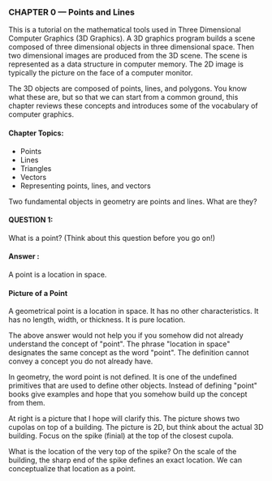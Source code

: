 ### CHAPTER 0 — Points and Lines
This is a tutorial on the mathematical tools used in Three Dimensional Computer Graphics (3D Graphics). A 3D graphics program builds a scene composed of three dimensional objects in three dimensional space. Then two dimensional images are produced from the 3D scene. The scene is represented as a data structure in computer memory. The 2D image is typically the picture on the face of a computer monitor.

The 3D objects are composed of points, lines, and polygons. You know what these are, but so that we can start from a common ground, this chapter reviews these concepts and introduces some of the vocabulary of computer graphics.

#### Chapter Topics:
- Points
- Lines
- Triangles
- Vectors
- Representing points, lines, and vectors

Two fundamental objects in geometry are points and lines. What are they?

#### QUESTION 1:
What is a point? (Think about this question before you go on!)
#### Answer :
A point is a location in space.

#### Picture of a Point
A geometrical point is a location in space. It has no other characteristics. It has no length, width, or thickness. It is pure location.

The above answer would not help you if you somehow did not already understand the concept of "point". The phrase "location in space" designates the same concept as the word "point". The definition cannot convey a concept you do not already have.

In geometry, the word point is not defined. It is one of the undefined primitives that are used to define other objects. Instead of defining "point" books give examples and hope that you somehow build up the concept from them.

At right is a picture that I hope will clarify this. The picture shows two cupolas on top of a building. The picture is 2D, but think about the actual 3D building. Focus on the spike (finial) at the top of the closest cupola.

What is the location of the very top of the spike? On the scale of the building, the sharp end of the spike defines an exact location. We can conceptualize that location as a point.

